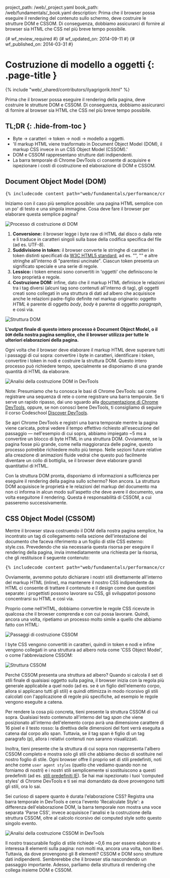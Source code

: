 project_path: /web/_project.yaml
book_path: /web/fundamentals/_book.yaml
description: Prima che il browser possa eseguire il rendering del contenuto sullo schermo, deve costruire le strutture DOM e CSSOM. Di conseguenza, dobbiamo assicurarci di fornire al browser sia HTML che CSS nel più breve tempo possibile.

{# wf_review_required #}
{# wf_updated_on: 2014-09-11 #}
{# wf_published_on: 2014-03-31 #}

# Costruzione di modello a oggetti {: .page-title }

{% include "web/_shared/contributors/ilyagrigorik.html" %}


Prima che il browser possa eseguire il rendering della pagina, deve costruire le strutture DOM e CSSOM. Di conseguenza, dobbiamo assicurarci di fornire al browser sia HTML che CSS nel più breve tempo possibile.



## TL;DR {: .hide-from-toc }
- Byte → caratteri → token → nodi → modello a oggetti.
- 'Il markup HTML viene trasformato in Document Object Model (DOM), il markup CSS invece in un CSS Object Model (CSSOM).'
- DOM e CSSOM rappresentano strutture dati indipendenti.
- La barra temporale di Chrome DevTools ci consente di acquisire e ispezionare i costi di costruzione ed elaborazione di DOM e CSSOM.


## Document Object Model (DOM)


<pre class="prettyprint">
{% includecode content_path="web/fundamentals/performance/critical-rendering-path/_code/basic_dom.html" region_tag="full" %}
</pre>

Iniziamo con il caso più semplice possibile: una pagina HTML semplice con un po' di testo e una singola immagine. Cosa deve fare il browser per elaborare questa semplice pagina?

<img src="images/full-process.png" alt="Processo di costruzione di DOM">

1. **Conversione:** il browser legge i byte raw di HTML dal disco o dalla rete e li traduce in caratteri singoli sulla base della codifica specifica del file (ad es. UTF-8).
1. **Suddivisione in token:** il browser converte le stringhe di caratteri in token distinti specificati da [W3C HTML5 standard](http://www.w3.org/TR/html5/), ad es. "<html>", "<body>" e altre stringhe all'interno di "parentesi uncinate". Ciascun token presenta un significato speciale e una serie di regole.
1. **Lessico:** i token emessi sono convertiti in 'oggetti' che definiscono le loro proprietà e regole.
1. **Costruzione DOM:** infine, dato che il markup HTML definisce le relazioni tra i tag diversi (alcuni tag sono contenuti all'interno di tag), gli oggetti creati sono collegati in una struttura di dati ad albero che acquisisce anche le relazioni padre-figlio definite nel markup originario: oggetto _HTML_ è parente di oggetto _body_, _body_ è parente di oggetto _paragraph_, e così via.

<img src="images/dom-tree.png" class="center" alt="Struttura DOM">

**L'output finale di questo intero processo è Document Object Model, o il `DOM` della nostra pagina semplice, che il browser utilizza per tutte le ulteriori elaborazioni della pagina.**

Ogni volta che il browser deve elaborare il markup HTML deve superare tutti i passaggi di cui sopra: convertire i byte in caratteri, identificare i token, convertire i token in nodi e costruire la struttura DOM. Questo intero processo può richiedere tempo, specialmente se disponiamo di una grande quantità di HTML da elaborare.

<img src="images/dom-timeline.png" class="center" alt="Analisi della costruzione DOM in DevTools">

Note: Presumiamo che tu conosca le basi di Chrome DevTools: sai come registrare una sequenza di rete o come registrare una barra temporale. Se ti serve un rapido ripasso, dai uno sguardo alla <a href='https://developer.chrome.com/devtools'>documentazione di Chrome DevTools</a>, oppure, se non conosci bene DevTools, ti consigliamo di seguire il corso Codeschool <a href='http://discover-devtools.codeschool.com/'>Discover DevTools</a>.

Se apri Chrome DevTools e registri una barra temporale mentre la pagina viene caricata, potrai vedere il tempo effettivo richiesto all'esecuzione del passaggio &mdash; nell'esempio di cui sopra, abbiamo impiegato ~5 ms a convertire un blocco di byte HTML in una struttura DOM. Ovviamente, se la pagina fosse più grande, come nella maggioranza delle pagine, questo processo potrebbe richiedere molto più tempo. Nelle sezioni future relative alla creazione di animazioni fluide vedrai che questo può facilmente diventare un collo di bottiglia, se il browser deve elaborare grandi quantitativi di HTML.

Con la struttura DOM pronta, disponiamo di informazioni a sufficienza per eseguire il rendering della pagina sullo schermo? Non ancora. La struttura DOM acquisisce le proprietà e le relazioni del markup del documento ma non ci informa in alcun modo sull'aspetto che deve avere il documento, una volta eseguitone il rendering. Questa è responsabilità di CSSOM, a cui passeremo successivamente.

## CSS Object Model (CSSOM)

Mentre il browser stava costruendo il DOM della nostra pagina semplice, ha incontrato un tag di collegamento nella sezione dell'intestazione del documento che faceva riferimento a un foglio di stile CSS esterno: style.css. Prevedendo che sia necessaria questa risorsa per eseguire il rendering della pagina, invia immediatamente una richiesta per la risorsa, che gli restituisce il seguente contenuto:

<pre class="prettyprint">
{% includecode content_path="web/fundamentals/performance/critical-rendering-path/_code/style.css" region_tag="full"   adjust_indentation="auto" %}
</pre>

Ovviamente, avremmo potuto dichiarare i nostri stili direttamente all'interno del markup HTML (inline), ma mantenere il nostro CSS indipendente da HTML ci consente di trattare il contenuto e il design come due questioni separate: i progettisti possono lavorare su CSS, gli sviluppatori possono concentrarsi su HTML e così via.

Proprio come nell'HTML, dobbiamo convertire le regole CSS ricevute in qualcosa che il browser comprenda e con cui possa lavorare. Quindi, ancora una volta, ripetiamo un processo molto simile a quello che abbiamo fatto con HTML:

<img src="images/cssom-construction.png" class="center" alt="Passaggi di costruzione CSSOM">

I byte CSS vengono convertiti in caratteri, quindi in token e nodi e infine vengono collegati in una struttura ad albero nota come 'CSS Object Model', o come l'abbreviazione CSSOM:

<img src="images/cssom-tree.png" class="center" alt="Struttura CSSOM">

Perché CSSOM presenta una struttura ad albero? Quando si calcola il set di stili finale di qualsiasi oggetto sulla pagina, il browser inizia con la regola più generale applicabile a quel nodo (ad es. se è un figlio dell'elemento corpo, allora si applicano tutti gli stili) e quindi ottimizza in modo ricorsivo gli stili calcolati con l'applicazione di regole più specifiche, ad esempio le regole vengono eseguite a catena.

Per rendere la cosa più concreta, tieni presente la struttura CSSOM di cui sopra. Qualsiasi testo contenuto all'interno del tag _span_ che viene posizionato all'interno dell'elemento corpo avrà una dimensione carattere di 16 pixel e il testo rosso: la direttiva delle dimensioni del font verrà eseguita a catena dal corpo allo span. Tuttavia, se il tag span è figlio di un tag paragrafo (p), allora i relativi contenuti non saranno visualizzati.

Inoltra, tieni presente che la struttura di cui sopra non rappresenta l'albero CSSOM completo e mostra solo gli stili che abbiamo deciso di sostituire nel nostro foglio di stile. Ogni browser offre il proprio set di stili predefiniti, noti anche come `user agent styles` (quello che vediamo quando non ne forniamo di nostri) e i nostri stili semplicemente si sostituiscono a questi predefiniti (ad es. [stili predefiniti IE](http://www.iecss.com/)). Se hai mai ispezionato i tuoi 'computed styles' di Chrome DevTools e ti sei mai domandato da dove provengono tutti gli stili, ora lo sai.

Sei curioso di sapere quanto è durata l'elaborazione CSS? Registra una barra temporale in DevTools e cerca l'evento 'Recalculate Style': a differenza dell'elaborazione DOM, la barra temporale non mostra una voce separata 'Parse CSS', invece acquisisce l'analisi e la costruzione della struttura CSSOM, oltre al calcolo ricorsivo dei computed style sotto questo singolo evento.

<img src="images/cssom-timeline.png" class="center" alt="Analisi della costruzione CSSOM in DevTools">

Il nostro trascurabile foglio di stile richiede ~0,6 ms per essere elaborato e interessa 8 elementi sulla pagina: non molti ma, ancora una volta, non liberi. Tuttavia, da dove provengono gli 8 elementi? CSSOM e DOM sono strutture dati indipendenti. Sembrerebbe che il browser stia nascondendo un passaggio importante. Adesso, parliamo della struttura di rendering che collega insieme DOM e CSSOM.



